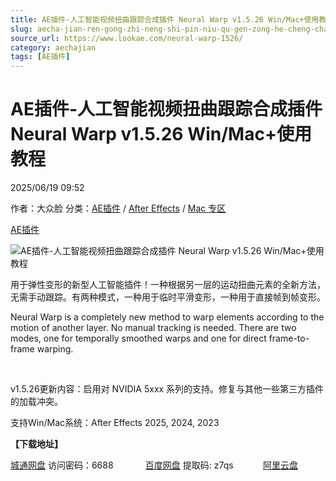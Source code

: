 ```yaml
---
title: AE插件-人工智能视频扭曲跟踪合成插件 Neural Warp v1.5.26 Win/Mac+使用教程
slug: aecha-jian-ren-gong-zhi-neng-shi-pin-niu-qu-gen-zong-he-cheng-cha-jian-neural-warp-v1-5-26-win-mac-shi-yong-jiao-cheng
source_url: https://www.lookae.com/neural-warp-1526/
category: aechajian
tags: [AE插件]
---
```

# AE插件-人工智能视频扭曲跟踪合成插件 Neural Warp v1.5.26 Win/Mac+使用教程

2025/06/19 09:52

作者：大众脸
分类：[AE插件](https://www.lookae.com/after-effects/aechajian/) / [After Effects](https://www.lookae.com/after-effects/) / [Mac 专区](https://www.lookae.com/mac-osx/)

[AE插件](https://www.lookae.com/tag/ae%e6%8f%92%e4%bb%b6/)

![AE插件-人工智能视频扭曲跟踪合成插件 Neural Warp v1.5.26 Win/Mac+使用教程](https://www.lookae.com/wp-content/uploads/2024/02/Neural-Warp.jpg "AE插件-人工智能视频扭曲跟踪合成插件 Neural Warp v1.5.26 Win/Mac+使用教程-LookAE.com")

用于弹性变形的新型人工智能插件！一种根据另一层的运动扭曲元素的全新方法，无需手动跟踪。有两种模式，一种用于临时平滑变形，一种用于直接帧到帧变形。

Neural Warp is a completely new method to warp elements according to the motion of another layer. No manual tracking is needed. There are two modes, one for temporally smoothed warps and one for direct frame-to-frame warping.

[﻿﻿﻿](https://cloud.video.taobao.com/play/u/null/p/1/e/6/t/1/451036630357.mp4)

v1.5.26更新内容：启用对 NVIDIA 5xxx 系列的支持。修复与其他一些第三方插件的加载冲突。

支持Win/Mac系统：After Effects 2025, 2024, 2023

**【下载地址】**

[城通网盘](https://url70.ctfile.com/f/2827370-1518547390-5f9e42?p=4431) 访问密码：6688             [百度网盘](https://pan.baidu.com/s/1hAtpHXH67jQWgUYjsjaXUQ?pwd=z7qs) 提取码: z7qs            [阿里云盘](https://www.alipan.com/s/mwgKZQN8ZWr)
